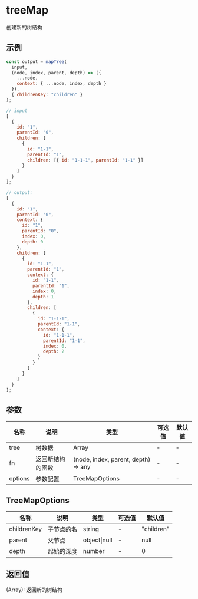 # treeMap

创建新的树结构

## 示例

```js
const output = mapTree(
  input,
  (node, index, parent, depth) => ({
    ...node,
    context: { ...node, index, depth }
  }),
  { childrenKey: "children" }
);
```

```js
// input
[
  {
    id: "1",
    parentId: "0",
    children: [
      {
        id: "1-1",
        parentId: "1",
        children: [{ id: "1-1-1", parentId: "1-1" }]
      }
    ]
  }
];

// output:
[
  {
    id: "1",
    parentId: "0",
    context: {
      id: "1",
      parentId: "0",
      index: 0,
      depth: 0
    },
    children: [
      {
        id: "1-1",
        parentId: "1",
        context: {
          id: "1-1",
          parentId: "1",
          index: 0,
          depth: 1
        },
        children: [
          {
            id: "1-1-1",
            parentId: "1-1",
            context: {
              id: "1-1-1",
              parentId: "1-1",
              index: 0,
              depth: 2
            }
          }
        ]
      }
    ]
  }
];
```

## 参数

| 名称    | 说明             | 类型                                | 可选值 | 默认值 |
| ------- | ---------------- | ----------------------------------- | ------ | ------ |
| tree    | 树数据           | Array                               | -      | -      |
| fn      | 返回新结构的函数 | (node, index, parent, depth) => any | -      | -      |
| options | 参数配置         | TreeMapOptions                      | -      | -      |

## TreeMapOptions

| 名称        | 说明       | 类型         | 可选值 | 默认值     |
| ----------- | ---------- | ------------ | ------ | ---------- |
| childrenKey | 子节点的名 | string       | -      | "children" |
| parent      | 父节点     | object\|null | -      | null       |
| depth       | 起始的深度 | number       | -      | 0          |

## 返回值

(Array): 返回新的树结构
